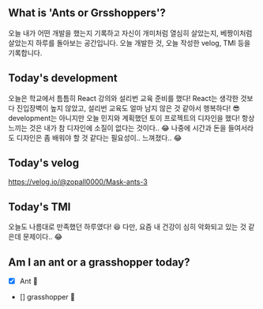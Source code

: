 ## What is 'Ants or Grsshoppers'?
오늘 내가 어떤 개발을 했는지 기록하고 자신이 개미처럼 열심히 살았는지, 베짱이처럼 살았는지 하루를 돌아보는 공간입니다.
오늘 개발한 것, 오늘 작성한 velog, TMI 등을 기록합니다.

## Today's development
오늘은 학교에서 틈틈히 React 강의와 설리번 교육 준비를 했다! React는 생각한 것보다 진입장벽이 높지 않았고, 설리번 교육도 얼마 남지 않은 것 같아서
행복하다! 😎 development는 아니지만 오늘 민지와 계획했던 토이 프로젝트의 디자인을 했다! 항상 느끼는 것은 내가 참 디자인에 소질이 없다는 것이다.. 😂 
나중에 시간과 돈을 들여서라도 디자인은 좀 배워야 할 것 같다는 필요성이.. 느껴졌다.. 😂

## Today's velog
https://velog.io/@zopall0000/Mask-ants-3

## Today's TMI
오늘도 나름대로 만족했던 하루였다! 😆 다만, 요즘 내 건강이 심히 악화되고 있는 것 같은데 문제이다.. 😂

## Am I an ant or a grasshopper today?
- [X] Ant 🐜
- [] grasshopper 🦗
